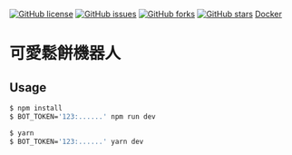 
[![GitHub license](https://img.shields.io/github/license/gnehs/pancake-bot)](https://github.com/gnehs/pancake-bot/blob/master/LICENSE)
[![GitHub issues](https://img.shields.io/github/issues/gnehs/pancake-bot)](https://github.com/gnehs/pancake-bot/issues)
[![GitHub forks](https://img.shields.io/github/forks/gnehs/pancake-bot)](https://github.com/gnehs/pancake-bot/network)
[![GitHub stars](https://img.shields.io/github/stars/gnehs/pancake-bot)](https://github.com/gnehs/pancake-bot/stargazers)
[Docker](https://hub.docker.com/repository/docker/gnehs/pancake-bot)
# 可愛鬆餅機器人 

## Usage

```sh
$ npm install
$ BOT_TOKEN='123:......' npm run dev
```

```sh
$ yarn
$ BOT_TOKEN='123:......' yarn dev
```
